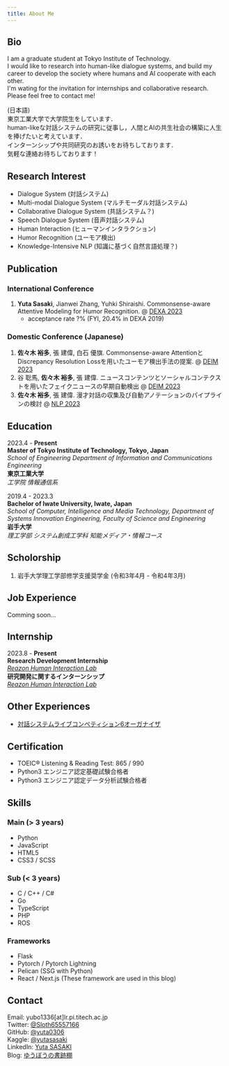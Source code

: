 ```yaml
---
title: About Me
---
```


## Bio

I am a graduate student at Tokyo Institute of Technology.  
I would like to research into human-like dialogue systems, and build my career to develop the society where humans and AI cooperate with each other.  
I'm wating for the invitation for internships and collaborative research.  
Please feel free to contact me!


(日本語)  
東京工業大学で大学院生をしています．  
human-likeな対話システムの研究に従事し，人間とAIの共生社会の構築に人生を捧げたいと考えています．  
インターンシップや共同研究のお誘いをお待ちしております．  
気軽な連絡お待ちしております！

## Research Interest

- Dialogue System (対話システム)
- Multi-modal Dialogue System (マルチモーダル対話システム)
- Collaborative Dialogue System (共話システム？)
- Speech Dialogue System (音声対話システム)
- Human Interaction (ヒューマンインタラクション)
- Humor Recognition (ユーモア検出)
- Knowledge-Intensive NLP (知識に基づく自然言語処理？)

## Publication

### International Conference

1. **Yuta Sasaki**, Jianwei Zhang, Yuhki Shiraishi. Commonsense-aware Attentive Modeling for Humor Recognition. @ [DEXA 2023](https://www.dexa.org/dexa2023)
   - acceptance rate ?% (FYI, 20.4% in DEXA 2019)

### Domestic Conference (Japanese)

1. **佐々木 裕多**, 張 建偉, 白石 優旗. Commonsense-aware AttentionとDiscrepancy Resolution Lossを用いたユーモア検出手法の提案. @ [DEIM 2023](https://event.dbsj.org/deim2023/)
2. 谷 聡馬, **佐々木 裕多**, 張 建偉. ニュースコンテンツとソーシャルコンテクストを用いたフェイクニュースの早期自動検出 @ [DEIM 2023](https://event.dbsj.org/deim2023/)
3. **佐々木 裕多**, 張 建偉. 漫才対話の収集及び自動アノテーションのパイプラインの検討 @ [NLP 2023](https://www.anlp.jp/proceedings/annual_meeting/2023/)

## Education

2023.4 - **Present**  
**Master of Tokyo Institute of Technology, Tokyo, Japan**  
*School of Engineering Department of Information and Communications Engineering*  
**東京工業大学**  
*工学院 情報通信系*

2019.4 - 2023.3  
**Bachelor of Iwate University, Iwate, Japan**  
*School of Computer, Intelligence and Media Technology, Department of Systems Innovation Engineering, Faculty of Science and Engineering*  
**岩手大学**  
*理工学部 システム創成工学科 知能メディア・情報コース*

## Scholorship

1. 岩手大学理工学部修学支援奨学金 (令和3年4月 - 令和4年3月)

## Job Experience

Comming soon...

## Internship

2023.8 - **Present**  
**Research Development Internship**  
[*Reazon Human Interaction Lab*](https://research.reazon.jp/)  
**研究開発に関するインターンシップ**  
[*Reazon Human Interaction Lab*](https://research.reazon.jp/)

## Other Experiences

- [対話システムライブコンペティション6オーガナイザ](https://sites.google.com/view/dslc6)

## Certification

- TOEIC® Listening & Reading Test: 865 / 990
- Python3 エンジニア認定基礎試験合格者
- Python3 エンジニア認定データ分析試験合格者

## Skills

### Main (> 3 years)

- Python
- JavaScript
- HTML5
- CSS3 / SCSS

### Sub (< 3 years)

- C / C++ / C#
- Go
- TypeScript
- PHP
- ROS

### Frameworks

- Flask
- Pytorch / Pytorch Lightning
- Pelican (SSG with Python)
- React / Next.js (These framework are used in this blog)

## Contact

Email: yubo1336[at]lr.pi.titech.ac.jp  
Twitter: [@Sloth65557166](https://twitter.com/Sloth65557166)  
GitHub: [@yuta0306](https://github.com/yuta0306)  
Kaggle: [@yutasasaki](https://www.kaggle.com/yutasasaki)  
LinkedIn: [Yuta SASAKI](https://www.linkedin.com/in/yuta-sasaki-170472226/)  
Blog: [ゆうぼうの書跡棚](https://yuta0306.github.io/)